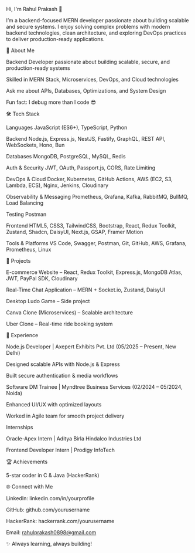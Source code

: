Hi, I'm Rahul Prakash 👋

I’m a backend-focused MERN developer passionate about building scalable and secure systems. I enjoy solving complex problems with modern backend technologies, clean architecture, and exploring DevOps practices to deliver production-ready applications.

🚀 About Me

Backend Developer passionate about building scalable, secure, and production-ready systems

Skilled in MERN Stack, Microservices, DevOps, and Cloud technologies

Ask me about APIs, Databases, Optimizations, and System Design

Fun fact: I debug more than I code 😎

🛠️ Tech Stack

Languages
JavaScript (ES6+), TypeScript, Python

Backend
Node.js, Express.js, NestJS, Fastify, GraphQL, REST API, WebSockets, Hono, Bun

Databases
MongoDB, PostgreSQL, MySQL, Redis

Auth & Security
JWT, OAuth, Passport.js, CORS, Rate Limiting

DevOps & Cloud
Docker, Kubernetes, GitHub Actions, AWS (EC2, S3, Lambda, ECS), Nginx, Jenkins, Cloudinary

Observability & Messaging
Prometheus, Grafana, Kafka, RabbitMQ, BullMQ, Load Balancing

Testing
Postman

Frontend
HTML5, CSS3, TailwindCSS, Bootstrap, React, Redux Toolkit, Zustand, Shadcn, DaisyUI, Next.js, GSAP, Framer Motion

Tools & Platforms
VS Code, Swagger, Postman, Git, GitHub, AWS, Grafana, Prometheus, Linux

📂 Projects

E-commerce Website – React, Redux Toolkit, Express.js, MongoDB Atlas, JWT, PayPal SDK, Cloudinary

Real-Time Chat Application – MERN + Socket.io, Zustand, DaisyUI

Desktop Ludo Game – Side project

Canva Clone (Microservices) – Scalable architecture

Uber Clone – Real-time ride booking system

💼 Experience

Node.js Developer | Axepert Exhibits Pvt. Ltd (05/2025 – Present, New Delhi)

Designed scalable APIs with Node.js & Express

Built secure authentication & media workflows

Software DM Trainee | Myndtree Business Services (02/2024 – 05/2024, Noida)

Enhanced UI/UX with optimized layouts

Worked in Agile team for smooth project delivery

Internships

Oracle-Apex Intern | Aditya Birla Hindalco Industries Ltd

Frontend Developer Intern | Prodigy InfoTech

🏆 Achievements

5-star coder in C & Java (HackerRank)

🌐 Connect with Me

LinkedIn: linkedin.com/in/yourprofile

GitHub: github.com/yourusername

HackerRank: hackerrank.com/yourusername

Email: rahulprakash0898@gmail.com

✨ Always learning, always building!
